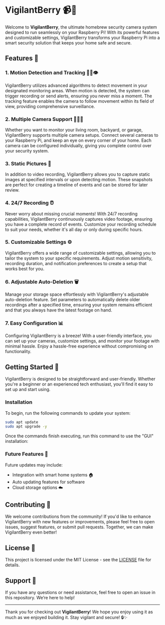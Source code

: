 # VigilantBerry 📹🐍

Welcome to **VigilantBerry**, the ultimate homebrew security camera system designed to run seamlessly on your Raspberry Pi! With its powerful features and customizable settings, VigilantBerry transforms your Raspberry Pi into a smart security solution that keeps your home safe and secure. 

## Features 🌟

### 1. Motion Detection and Tracking 🚶‍♂️👁️
VigilantBerry utilizes advanced algorithms to detect movement in your designated monitoring areas. When motion is detected, the system can trigger recording or send alerts, ensuring you never miss a moment. The tracking feature enables the camera to follow movement within its field of view, providing comprehensive surveillance.

### 2. Multiple Camera Support 🎥🎥🎥
Whether you want to monitor your living room, backyard, or garage, VigilantBerry supports multiple camera setups. Connect several cameras to your Raspberry Pi, and keep an eye on every corner of your home. Each camera can be configured individually, giving you complete control over your security system.

### 3. Static Pictures 📸
In addition to video recording, VigilantBerry allows you to capture static images at specified intervals or upon detecting motion. These snapshots are perfect for creating a timeline of events and can be stored for later review.

### 4. 24/7 Recording ⏰
Never worry about missing crucial moments! With 24/7 recording capabilities, VigilantBerry continuously captures video footage, ensuring you have a complete record of events. Customize your recording schedule to suit your needs, whether it's all day or only during specific hours.

### 5. Customizable Settings ⚙️
VigilantBerry offers a wide range of customizable settings, allowing you to tailor the system to your specific requirements. Adjust motion sensitivity, recording duration, and notification preferences to create a setup that works best for you.

### 6. Adjustable Auto-Deletion 🗑️
Manage your storage space effortlessly with VigilantBerry's adjustable auto-deletion feature. Set parameters to automatically delete older recordings after a specified time, ensuring your system remains efficient and that you always have the latest footage on hand.

### 7. Easy Configuration 📊
Configuring VigilantBerry is a breeze! With a user-friendly interface, you can set up your cameras, customize settings, and monitor your footage with minimal hassle. Enjoy a hassle-free experience without compromising on functionality.

## Getting Started 🚀

VigilantBerry is designed to be straightforward and user-friendly. Whether you're a beginner or an experienced tech enthusiast, you'll find it easy to set up and start using.

### Installation
To begin, run the following commands to update your system:
```bash
sudo apt update
sudo apt upgrade -y
```
Once the commands finish executing, run this command to use the "GUI" installation:


### Future Features 🌈
Future updates may include:
- Integration with smart home systems 🏠
- Auto updating features for software
- Cloud storage options ☁️

## Contributing 🤝
We welcome contributions from the community! If you'd like to enhance VigilantBerry with new features or improvements, please feel free to open issues, suggest features, or submit pull requests. Together, we can make VigilantBerry even better!

## License 📝
This project is licensed under the MIT License - see the [LICENSE](LICENSE) file for details.

## Support 🙌
If you have any questions or need assistance, feel free to open an issue in this repository. We’re here to help!

---

Thank you for checking out **VigilantBerry**! We hope you enjoy using it as much as we enjoyed building it. Stay vigilant and secure! 🔒✨
